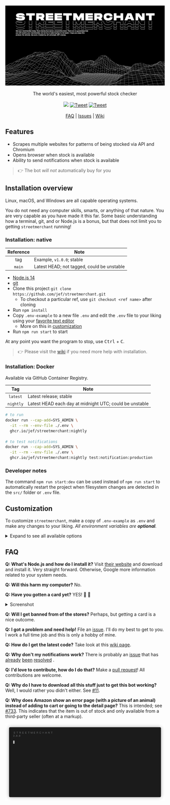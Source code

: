 <p align="center"><a href="https://github.com/jef/streetmerchant#readme"><img src="https://raw.githubusercontent.com/jef/streetmerchant/main/media/streetmerchant.png" alt="streetmerchant" /></a></p>
<p align="center">The world's easiest, most powerful stock checker
<br/><br/>
<a href="https://github.com/jef/streetmerchant/actions?query=workflow%3Aci"><img src="https://github.com/jef/streetmerchant/workflows/ci/badge.svg" /></a>
<a href="https://discord.gg/gbVY4vB9JF"><img src="https://img.shields.io/discord/773913070665859073.svg?label=chat&logo=discord&logoColor=ffffff&color=7389D8" alt="Tweet" /></a>
<a href="https://twitter.com/intent/tweet?text=Beat%20the%20masses%20with%20streetmerchant&url=https://github.com/jef/streetmerchant&hashtags=typescript,opensource,bot,shopping"><img src="https://img.shields.io/badge/twitter-share-green?logo=twitter&style=social" alt="Tweet" /></a>
<br/><br/>
<a href="https://github.com/jef/streetmerchant#faq">FAQ</a> |
<a href="https://github.com/jef/streetmerchant/issues">Issues</a> |
<a href="https://github.com/jef/streetmerchant/wiki">Wiki</a>
</p>

## Features

- Scrapes multiple websites for patterns of being stocked via API and Chromium
- Opens browser when stock is available
- Ability to send notifications when stock is available

> :point_right: The bot _will not_ automatically buy for you

## Installation overview

Linux, macOS, and Windows are all capable operating systems.

You do not need any computer skills, smarts, or anything of that nature. You are very capable as you have made it this
far. Some basic understanding how a terminal, git, and or Node.js is a bonus, but that does not limit you to
getting `streetmerchant` running!

### Installation: native

| Reference | Note |
|:---:|---|
| tag | Example, `v1.0.0`; stable |
| `main` | Latest HEAD; not tagged, could be unstable |

- [Node.js 14](https://nodejs.org/en/)
- [git](https://git-scm.com/)
- Clone this project `git clone https://github.com/jef/streetmerchant.git`
  - To checkout a particular ref, use `git checkout <ref name>` after cloning
- Run `npm install`
- Copy `.env-example` to a new file `.env` and edit the `.env` file to your liking using
  your [favorite text editor](https://code.visualstudio.com/)
  - More on this in [customization](#Customization)
- Run `npm run start` to start

At any point you want the program to stop, use <kbd>Ctrl</kbd> + <kbd>C</kbd>.

> :point_right: Please visit the [wiki](https://github.com/jef/streetmerchant/wiki) if you need more help with installation.

### Installation: Docker

Available via GitHub Container Registry.

| Tag | Note |
|:---:|---|
| `latest` | Latest release; stable |
| `nightly` | Latest HEAD each day at midnight UTC; could be unstable |

```sh
# to run
docker run --cap-add=SYS_ADMIN \
  -it --rm --env-file ./.env \
  ghcr.io/jef/streetmerchant:nightly

# to test notifications
docker run --cap-add=SYS_ADMIN \
  -it --rm --env-file ./.env \
  ghcr.io/jef/streetmerchant:nightly test:notification:production
```

### Developer notes

The command `npm run start:dev` can be used instead of `npm run start` to automatically restart the project when
filesystem changes are detected in the `src/` folder or `.env` file.

## Customization

To customize `streetmerchant`, make a copy of `.env-example` as `.env` and make any changes to your liking. _All
environment variables are **optional**._

<details>
<summary>Expand to see all available options</summary>

### Application

| Environment variable | Description | Notes |
|:---:|---|---|
| `AUTO_ADD_TO_CART` | Enable auto add to cart on support stores | Default: `true` |
| `BROWSER_TRUSTED` | Skip Chromium Sandbox | Useful for containerized environments, default: `false` |
| `HEADLESS` | Puppeteer to run headless or not | Debugging related, default: `true` |
| `INCOGNITO` | Puppeteer to run incognito or not | Debugging related, default: `false` |
| `IN_STOCK_WAIT_TIME` | Time to wait between requests to the same link if it has that card in stock | In seconds, default: `0` |
| `LOG_LEVEL` | [Logging levels](https://github.com/winstonjs/winston#logging-levels) | Debugging related, default: `info` |
| `LOW_BANDWIDTH` | Blocks images/fonts to reduce traffic | Disables ad blocker, default: `false` |
| `OPEN_BROWSER` | Toggle for whether or not the browser should open when item is found | Default: `true` |
| `PAGE_BACKOFF_MIN` | Minimum backoff time between retrying requests for the same store when a forbidden response is received | Default: `10000` |
| `PAGE_BACKOFF_MAX` | Maximum backoff time between retrying requests for the same store when a forbidden response is received | Default: `3600000` |
| `PAGE_SLEEP_MIN` | Minimum sleep time between queries of the same product page | In milliseconds, default: `5000` |
| `PAGE_SLEEP_MAX` | Maximum sleep time between queries of the same product page | In milliseconds, default: `10000` |
| `PAGE_TIMEOUT` | Navigation Timeout in milliseconds | `0` for infinite, default: `30000` |
| `PROXY_ADDRESS` | IP Address or fqdn of proxy server |
| `PROXY_PORT` | TCP Port number on which the proxy is listening for connections | Default: `80` |
| `SCREENSHOT` | Capture screenshot of page if a card is found | Default: `true` |
| `USER_AGENT` | Custom User-Agents headers for HTTP requests | Newline separated, e.g.: `USER_AGENT_STRING1 \n USER_AGENT_STRING2` | | Default: `Mozilla/5.0 (X11; Linux x86_64) AppleWebKit/537.36 (KHTML, like Gecko) Chrome/78.0.3904.108 Safari/537.36` |
| `WEB_PORT` | Starts a webserver to be able to control the bot while it is running; optional | Default: disabled |

> :point_right: You can find your computer's user agent by [searching google for "my user agent"](http://google.com/search?q=my+user+agent)

> :point_right: Data usage is [known to be high](https://github.com/jef/streetmerchant/issues?q=is%3Aissue+sort%3Aupdated-desc+bandwidth). This is expected as the program scrapes many websites in parallel 24/7. To help reduce this, use `LOW_BANDWIDTH="true"`. We are looking into other solutions as well, but is low priority.

### Filters

| Environment variable | Description | Notes |
|:---:|---|---|
| `COUNTRY` | [Supported country](#supported-countries) you want to be scraped | Currently only used by Nvidia, default: `usa` |
| `MAX_PRICE_SERIES_3070` | Maximum price allowed for a match, applies 3070 series cards (does not apply to these sites: Nvidia, Asus, EVGA) | Default: leave empty for no limit, otherwise enter a price (enter whole dollar amounts only, avoid use of: dollar symbols, commas, and periods.) e.g.: `1234` - Cards above `1234` will be skipped. |
| `MAX_PRICE_SERIES_3080` | Maximum price allowed for a match, applies 3080 series cards (does not apply to these sites: Nvidia, Asus, EVGA) | Default: leave empty for no limit, otherwise enter a price (enter whole dollar amounts only, avoid use of: dollar symbols, commas, and periods.) e.g.: `1234` - Cards above `1234` will be skipped. |
| `MAX_PRICE_SERIES_3090` | Maximum price allowed for a match, applies 3090 series cards (does not apply to these sites: Nvidia, Asus, EVGA) | Default: leave empty for no limit, otherwise enter a price (enter whole dollar amounts only, avoid use of: dollar symbols, commas, and periods.) e.g.: `1234` - Cards above `1234` will be skipped. |
| `MAX_PRICE_SERIES_RYZEN5600` | Maximum price allowed for a match, applies AMD 5600 series cpus | Default: leave empty for no limit, otherwise enter a price (enter whole dollar amounts only, avoid use of: dollar symbols, commas, and periods.) e.g.: `1234` - CPUs above `1234` will be skipped. |
| `MAX_PRICE_SERIES_RYZEN5800` | Maximum price allowed for a match, applies AMD 5800 series cpus | Default: leave empty for no limit, otherwise enter a price (enter whole dollar amounts only, avoid use of: dollar symbols, commas, and periods.) e.g.: `1234` - CPUs above `1234` will be skipped. |
| `MAX_PRICE_SERIES_RYZEN5900` | Maximum price allowed for a match, applies AMD 5900 series cpus | Default: leave empty for no limit, otherwise enter a price (enter whole dollar amounts only, avoid use of: dollar symbols, commas, and periods.) e.g.: `1234` - CPUs above `1234` will be skipped. |
| `MAX_PRICE_SERIES_RYZEN5950` | Maximum price allowed for a match, applies AMD 5950 series cpus | Default: leave empty for no limit, otherwise enter a price (enter whole dollar amounts only, avoid use of: dollar symbols, commas, and periods.) e.g.: `1234` - CPUs above `1234` will be skipped. |
| `MICROCENTER_LOCATION` | Specific MicroCenter location(s) to search | Comma separated, e.g.: `marietta,duluth`, default: `web` |
| `NVIDIA_ADD_TO_CART_ATTEMPTS` | The maximum number of times the `nvidia-api` add to cart feature will be attempted before failing | Default: `10` |
| `NVIDIA_SESSION_TTL` | The time in milliseconds to keep the cart active while using `nvidia-api` | Default: `60000` |
| `SHOW_ONLY_BRANDS` | Filter to show specified brands | Comma separated, e.g.: `evga,zotac` |
| `SHOW_ONLY_MODELS` | Filter to show specified models | Both supported formats are comma separated <br/><br/>1. Standard  E.g.: `founders edition,rog strix` <br/><br/> 2. Advanced E.g: `MODEL:SERIES`, E.g: `founders edition:3090,rog strix` |
| `SHOW_ONLY_SERIES` | Filter to show specified series | Comma separated, e.g.: `3080,ryzen5900` |
| `STORES` | [Supported stores](#supported-stores) you want to be scraped | Both supported formats are comma separated <br/><br/>1. Standard  E.g.: `"nvidia"` <br/><br/> 2. Advanced E.g: `STORE:PAGE_SLEEP_MIN:PAGE_SLEEP_MAX`, E.g: `nvidia:10000:30000` <br/><br/>Default: `nvidia` |

<details>
<summary>Supported stores</summary>

> :point_right: Used with the `STORES` variable.

| Stores | Environment variable |
|:---:|:---:|
| Adorama | `adorama`|
| Alternate (DE) | `alternate`|
| Alternate (NL) | `alternate-nl`|
| Amazon | `amazon`|
| Amazon (CA) | `amazon-ca`|
| Amazon (DE) | `amazon-de`|
| Amazon (ES) | `amazon-es`|
| Amazon (FR) | `amazon-fr`|
| Amazon (NL) | `amazon-nl`|
| Amazon (UK) | `amazon-uk`|
| AMD | `amd`|
| AMD (DE) | `amd-de`|
| Aria PC (UK) | `aria`|
| ARLT (DE) | `arlt`|
| ASUS | `asus` |
| ASUS (DE) | `asus-de` |
| Azerty (NL) | `azerty`|
| B&H | `bandh`|
| Best Buy | `bestbuy`|
| Best Buy (CA) | `bestbuy-ca`|
| Box (UK) | `box`|
| CanadaComputers (CA) | `canadacomputers
| Caseking (DE) | `caseking`|
| CCL (UK) | `ccl`|
| Computeruniverse (DE) | `computeruniverse` |
| Coolblue (NL) | `coolblue`|
| Coolmod (ES) | `coolmod`|
| Currys (UK) | `currys`|
| Cyberport (DE) | `cyberport` |
| eBuyer (UK) | `ebuyer`|
| EVGA | `evga`|
| EVGA (EU) | `evga-eu`|
| Galaxus (DE) | `galaxus`|
| Game (UK) | `game`|
| Gamestop | `gamestop`|
| Kabum (BR) | `kabum`|
| Mediamarkt (DE) | `mediamarkt`|
| MemoryExpress (CA) | `memoryexpress`|
| Micro Center | `microcenter`|
| Mindfactory (DE) | `mindfactory` |
| Newegg | `newegg`|
| Newegg (CA) | `newegg-ca`|
| Notebooksbilliger (DE) |`notebooksbilliger`|
| Novatech (UK) | `novatech`|
| Nvidia | `nvidia`|
| Nvidia (API) | `nvidia-api`|
| Office Depot | `officedepot`|
| Overclockers (UK) | `overclockers`|
| PCComponentes (ES) | `pccomponentes`|
| PNY | `pny`|
| Proshop (DE) | `proshop-de`|
| Proshop (DK) | `proshop-dk`|
| Saturn (DE) | `saturn`|
| Scan (UK) | `scan`|
| Target | `target`|
| Very (UK) | `very`|
| Walmart | `walmart`|
| Zotac | `zotac`|
| TopAchat | `topachat`|

<details>
<summary>Micro Center stores</summary>

> :point_right: Used with the `MICROCENTER_LOCATION` variable.

> :point_right: Before using `web`, please review [this issue comment](https://github.com/jef/streetmerchant/issues/442#issuecomment-703297393).

| Store name |
|:---:|
| `brooklyn` |
| `brentwood` |
| `cambridge` |
| `chicago` |
| `columbus` |
| `dallas` |
| `denver` |
| `duluth` |
| `fairfax` |
| `flushing` |
| `houston` |
| `madison-heights` |
| `marietta` |
| `mayfield-heights` |
| `north-jersey` |
| `overland-park` |
| `parkville` |
| `rockville` |
| `sharonville` |
| `st-davids` |
| `st-louis-park` |
| `tustin` |
| `westbury` |
| `westmont` |
| `yonkers` |

</details>

</details>

<details>
<summary>Supported brands and models</summary>

> :point_right: Used with the `SHOW_ONLY_BRANDS` and `SHOW_ONLY_MODELS` variables.

| Brand | Model |
|:---:|---|
| `amd` | `5600x`, `5800x`, `5900x`, `5950x` |
| `asus` | `dual`, `dual oc`, `strix`, `strix oc`, `tuf`, `tuf oc` |
| `evga` | `ftw3`, `ftw3 ultra`, `xc3`, `xc3 black`, `xc3 ultra` |
| `gainward` | `phantom gs`, `phoenix`, `phoenix gs`, `phoenix gs oc` |
| `gigabyte` | `aorus master`, `aorus xtreme`, `eagle`, `eagle oc`, `gaming`, `gaming oc`, `turbo`, `vision`, `vision oc` |
| `inno3d` | `gaming x3`, `ichill x3`, `ichill x4`, `twin x2 oc` |
| `kfa2` | `sg oc` |
| `microsoft` | `xboxsx` , `xboxss` |
| `msi` | `gaming x trio`, `ventus 2x oc`, `ventus 3x`, `ventus 3x oc` |
| `nvidia` | `founders edition` |
| `palit` | `gamerock oc`, `gaming pro`, `gaming pro oc` |
| `pny` | `dual fan`, `xlr8 revel`, `xlr8 uprising` |
| `sony` | `ps5 console`, `ps5 digital` |
| `zotac` | `amp holo`, `amp extreme holo`, `trinity`, `trinity oc`, `twin edge`, `twin edge oc` |
| kfa2 | sg |
| gainward | phoenix, phoenix gs |

</details>

<details>
<summary>Supported countries (used with nvidia and nvidia-api)</summary>

> :point_right: Used with the `COUNTRY` variable.

| Country | 3080 FE | 3090 FE | Test Card | Notes |
|:---:|:---:|:---:|:---:|:---:|
| austria | `✔` | `✔` | `✔` | |
| belgium | `✔` | `✔` | `✔` | |
| canada | `✔` | `✔` | `✔` | |
| czechia | `✔` | `✔` | `✔` | |
| denmark | `✔` | | `✔` | Missing RTX 3090 |
| finland | `✔` | | `✔` | Missing RTX 3090 |
| france | `✔` | `✔` | `✔` | |
| germany | `✔` | `✔` | `✔` | |
| great_britain | `✔` | `✔` | `✔` | |
| ireland | `✔` | `✔` | `✔` | |
| italy | `✔` | `✔` | `✔` | |
| luxembourg | `✔` | `✔` | `✔` | |
| netherlands | `✔` | `✔` | `✔` | |
| norway | `✔` | `✔` | `✔` | |
| poland | `✔` | `✔` | `✔` | |
| portugal | `✔` | | | RTX 3080 only |
| spain | `✔` | `✔` | `✔` | |
| sweden | `✔` | `✔` | `✔` | |
| usa | `✔` | `✔` | `✔` | |

</details>

### Notifications

> :point_right: You can test your notification configuration by running `npm run test:notification`.

<details>
<summary>Desktop</summary>

| Environment variable | Description | Notes |
|:---:|---|---|
| `DESKTOP_NOTIFICATIONS` | Display desktop notifications using [node-notifier](https://www.npmjs.com/package/node-notifier) | Default: `false` |
| `PLAY_SOUND` | Play this sound notification if a card is found | Relative path accepted, valid formats: wav, mp3, flac, E.g.: `path/to/notification.wav`, [free sounds available](https://notificationsounds.com/) |

</details>

<details>
<summary>Discord</summary>

| Environment variable | Description | Notes |
|:---:|---|---|
| `DISCORD_NOTIFY_GROUP` | Discord group you would like to notify | Can be comma separated, use role ID, E.g.: `<@&2834729847239842>` |
| `DISCORD_WEB_HOOK` | Discord Web Hook URL | Can be comma separated, use whole webhook URL |

</details>

<details>
<summary>Email and SMS</summary>

| Environment variable | Description | Notes |
|:---:|---|---|
| `EMAIL_PASSWORD` | Gmail password | See below if you have MFA |
| `EMAIL_TO` | Destination Email | Defaults to username if not set. Can be comma separated |
| `EMAIL_USERNAME` | Gmail address | E.g.: `jensen.robbed.us@gmail.com` |
| `PHONE_CARRIER` | [Supported carriers](#supported-carriers) for SMS | E.g.: `att` or `att,verizon,google`, email configuration required. If multiple phone numbers are listed, enter a carrier for each phone number |
| `PHONE_NUMBER` | 10 digit phone number(s) | E.g.: `1234567890` or `1234567890,0987654321,11112223333`, email configuration required |
| `SMTP_ADDRESS` | IP Address or fqdn of smtp server |
| `SMTP_PORT` | TCP Port number on which the smtp server is listening for connections | Default: `25` |

> :point_right: If you have multi-factor authentication (MFA), you will need to create an [app password](https://myaccount.google.com/apppasswords) and use this instead of your Gmail password.

#### Supported carriers

| Carrier | Environment variable | Notes |
|:---:|:---:|:---:|
| AT&T | `att` | |
| AT&T Prepaid | `attgo` | |
| Bell | `bell` | |
| Fido | `fido` | |
| Google | `google`| |
| Koodo | `koodo` | |
| Mint | `mint`| |
| Rogers | `rogers` | |
| Sprint | `sprint`| |
| Telus | `telus`| |
| T-Mobile | `tmobile`| |
| Verizon | `verizon`| Works with Visible |
| Virgin | `virgin`| |
| Virgin (CA) | `virgin-ca`| |

</details>

<details>
<summary>MQTT</summary>

| Environment variable | Description | Notes |
|:---:|---|---|
| `MQTT_BROKER_ADDRESS` | IP address or URL of MQTT Broker | e.g 192.168.1.xxx or broker.hivemq.com |
| `MQTT_BROKER_PORT` | Network port of MQTT Broker | Default: 1883 |
| `MQTT_CLIENT_ID` | Unique ClientID (only if required by MQTT Broker), typically not required when only publishing alerts | eg. client-123456 |
| `MQTT_PASSWORD` | MQTT password - only use with MQTT brokers on private networks, if required. Will not be sent over public networks for safety. | e.g mysecret |
| `MQTT_QOS` | QoS level for published alerts to broker (https://www.npmjs.com/package/mqtt#about-qos) | Default: 0, Can be 0, 1, or 2 |
| `MQTT_TOPIC` | Topic to publish alerts to. Can include %store%, %series%, %brand%, %model% for dynamic topics | Default: streetmerchant/alert e.g nv-alert/%store%/%series%/%brand%/%model%/alert |
| `MQTT_USERNAME` | MQTT username - (only if required by MQTT Broker) | e.g myusername |

</details>

<details>
<summary>PagerDuty</summary>

| Environment variable | Description | Notes |
|:---:|---|---|
| `PAGERDUTY_INTEGRATION_KEY` | PagerDuty Events API v2 Integration Key. Obtain one in PagerDuty - <Service you want to use> - Integrations | |
| `PAGERDUTY_SEVERITY` | Severity of PagerDuty events | Default: `info` |

</details>

<details>
<summary>Philips Hue</summary>

| Environment variable | Description | Notes |
|:---:|---|---|
| `PHILIPS_HUE_API_KEY` | Hue Bridge API Key | **Required**, generate key using instructions [here](https://developers.meethue.com/develop/get-started-2/). This will be used for both LAN and cloud access over the official Remote Hue API. |
| `PHILIPS_HUE_LAN_BRIDGE_IP` | LAN IP Address of your Hue Bridge | LAN only, e.g. `192.168.x.x`|
| `PHILIPS_HUE_LIGHT_IDS` | Light IDs | Optional (all if not supplied). Comma seperated, e.g.: `1`, `2` |See Hue App → About for IDs |
| `PHILIPS_HUE_LIGHT_COLOR` | Color in RGB Format | Optional (NVIDIA green if not supplied). Comma separated, e.g.: `255`, `255`, `255`|
| `PHILIPS_HUE_LIGHT_PATTERN` | `blink` or empty | Optional - lights will flash for 30 seconds if `blink` is supplied. |
| `PHILIPS_HUE_CLOUD_ACCESS_TOKEN` | Remote Access Token | Cloud only, the access token obtained from Philips's Remote Hue API. Instructions to generate [here](https://developers.meethue.com/develop/hue-api/remote-authentication/). |
| `PHILIPS_HUE_CLOUD_REFRESH_TOKEN` | Remote Refresh Token | Cloud only, the refresh token obtained from Philips's Remote Hue API.  |
| `PHILIPS_HUE_CLOUD_CLIENT_ID` | Remote Client ID | Cloud only, the client ID to use when accessing the Remote Hue API. |
| `PHILIPS_HUE_CLOUD_CLIENT_SECRET` | Remote Client Secret | Cloud only, the client secret to use when accessing the Remote Hue API.   |

> :point_right: [Video demonstration](https://vimeo.com/476083242)

</details>

<details>
<summary>Pushbullet</summary>

| Environment variable | Description | Notes |
|:---:|---|---|
| `PUSHBULLET` | PushBullet API key | Generate at https://www.pushbullet.com/#settings/account | |

</details>

<details>
<summary>Pushover</summary>

| Environment variable | Description | Notes |
|:---:|---|---|
| `PUSHOVER_TOKEN` | Pushover access token | Generate at https://pushover.net/apps/build | |
| `PUSHOVER_USER` | Pushover username | |
| `PUSHOVER_PRIORITY` | Pushover message priority |

</details>

<details>
<summary>Slack</summary>

| Environment variable | Description | Notes |
|:---:|---|---|
| `SLACK_CHANNEL` | Slack channel for posting | E.g.: `update`, no need for `#` |
| `SLACK_TOKEN` | Slack API token | |

</details>

<details>
<summary>Telegram</summary>

| Environment variable | Description | Notes |
|:---:|---|---|
| `TELEGRAM_ACCESS_TOKEN` | Telegram access token | |
| `TELEGRAM_CHAT_ID` | Telegram chat ID | Comma seperated, e.g.: `123456789`, `123456789,987654321` |

</details>

<details>
<summary>Twilio</summary>

| Environment variable | Description | Notes |
|:---:|---|---|
| `TWILIO_ACCOUNT_SID` | Twilio Account SID | Can be found on twilio.com/console |
| `TWILIO_AUTH_TOKEN` | Twilio Auth Token | Can be found on twilio.com/console |
| `TWILIO_FROM_NUMBER` | Twilio provided phone number to send messages from | Include country code e.g +4401234567890 |
| `TWILIO_TO_NUMBER` | Mobile number to send SMS to | Include country code e.g +4401234567890 |

</details>

<details>
<summary>Twitter</summary>

| Environment variable | Description | Notes |
|:---:|---|---|
| `TWITTER_ACCESS_TOKEN_KEY` | Twitter Token Key | |
| `TWITTER_ACCESS_TOKEN_SECRET` | Twitter Token Secret | |
| `TWITTER_CONSUMER_KEY` | Twitter Consumer Key | Generate all Twitter keys at: https://developer.twitter.com/ |
| `TWITTER_CONSUMER_SECRET` | Twitter Consumer Secret | |
| `TWITTER_TWEET_TAGS` | Optional list of hashtags to append to the tweet message | E.g.: `#nvidia #nvidiastock` |

</details>

<details>
<summary>Twitch</summary>

| Environment variable | Description | Notes |
|:---:|---|---|
| `TWITCH_CLIENT_ID` | Twitch client ID | |
| `TWITCH_CLIENT_SECRET`| Twitch client secret | |
| `TWITCH_ACCESS_TOKEN` | Twitch access token | |
| `TWITCH_REFRESH_TOKEN` | Twitch refresh token | |
| `TWITCH_CHANNEL` | Twitch channel | |

</details>
</details>

## FAQ

**Q: What's Node.js and how do I install it?** Visit [their website](https://nodejs.org/en/) and download and install
it. Very straight forward. Otherwise, Google more information related to your system needs.

**Q: Will this harm my computer?** No.

**Q: Have you gotten a card yet?** YES! :tada: :rocket:

<details>
<summary>Screenshot</summary>

![screenshot](https://i.imgur.com/59CRzGq.png)

</details>

**Q: Will I get banned from of the stores?** Perhaps, but getting a card is a nice outcome.

**Q: I got a problem and need help!** File an [issue](https://github.com/jef/streetmerchant/issues/new/choose). I'll do
my best to get to you. I work a full time job and this is only a hobby of mine.

**Q: How do I get the latest code?** Take look at
this [wiki page](https://github.com/jef/streetmerchant/wiki/Troubleshoot:-General:-Getting-the-latest-code).

**Q: Why don't my notifications work?** There is probably
an [issue](https://github.com/jef/streetmerchant/issues?q=is%3Aissue+sort%3Aupdated-desc+sound+is%3Aclosed) that
has [already](https://github.com/jef/streetmerchant/issues/182) [been](https://github.com/jef/streetmerchant/issues/116) [resolved](https://github.com/jef/streetmerchant/issues/155)
.

**Q: I'd love to contribute, how do I do that?** Make
a [pull request](https://github.com/jef/streetmerchant/pulls?q=is%3Apr+is%3Aopen+sort%3Aupdated-desc)! All contributions
are welcome.

**Q: Why do I have to download all this stuff just to get this bot working?** Well, I would rather you didn't either.
See [#11](https://github.com/jef/streetmerchant/issues/11).

**Q: Why does Amazon show an error page (with a picture of an animal) instead of adding to cart or going to the detail page?** This is intended; see [#733](https://github.com/jef/streetmerchant/issues/733). This indicates that the item is out of stock and only available from a third-party seller (often at a markup).

<p align="center"><a href="https://github.com/jef/streetmerchant#readme"><img src="https://raw.githubusercontent.com/jef/streetmerchant/main/media/terminal.gif" /></a></p>
